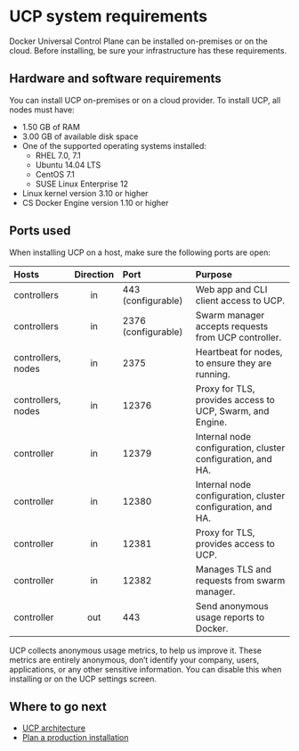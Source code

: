 <!--[metadata]>
+++
title = "System requirements"
description = "Learn about the system requirements for installing Docker Universal Control Plane."
keywords = ["docker, ucp, architecture, requirements"]
[menu.main]
parent="mn_ucp_installation"
identifier="ucp_system_requirements"
weight=0
+++
<![end-metadata]-->

# UCP system requirements

Docker Universal Control Plane can be installed on-premises or on the cloud.
Before installing, be sure your infrastructure has these requirements.

## Hardware and software requirements

You can install UCP on-premises or on a cloud provider. To install UCP,
all nodes must have:

* 1.50 GB of RAM
* 3.00 GB of available disk space
* One of the supported operating systems installed:
  * RHEL 7.0, 7.1
  * Ubuntu 14.04 LTS
  * CentOS 7.1
  * SUSE Linux Enterprise 12
* Linux kernel version 3.10 or higher
* CS Docker Engine version 1.10 or higher


## Ports used

When installing UCP on a host, make sure the following ports are open:

| Hosts              | Direction | Port                | Purpose                                                     |
|:-------------------|:---------:|:--------------------|:------------------------------------------------------------|
| controllers        |    in     | 443  (configurable) | Web app and CLI client access to UCP.                       |
| controllers        |    in     | 2376 (configurable) | Swarm manager accepts requests from UCP controller.         |
| controllers, nodes |    in     | 2375                | Heartbeat for nodes, to ensure they are running.            |
| controllers, nodes |    in     | 12376               | Proxy for TLS, provides access to UCP, Swarm, and Engine.   |
| controller         |    in     | 12379               | Internal node configuration, cluster configuration, and HA. |
| controller         |    in     | 12380               | Internal node configuration, cluster configuration, and HA. |
| controller         |    in     | 12381               | Proxy for TLS, provides access to UCP.                      |
| controller         |    in     | 12382               | Manages TLS and requests from swarm manager.                |
| controller         |    out    | 443                 | Send anonymous usage reports to Docker.                     |

UCP collects anonymous usage metrics, to help us improve it. These metrics
are entirely anonymous, don’t identify your company, users, applications,
or any other sensitive information. You can disable this when installing
or on the UCP settings screen.

## Where to go next

* [UCP architecture](../architecture.md)
* [Plan a production installation](plan-production-install.md)
